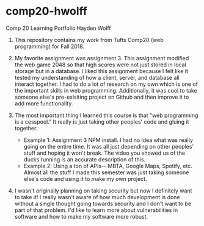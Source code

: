 # comp20-hwolff

Comp 20 Learning Portfolio
Hayden Wolff

1. This repository contains my work from Tufts Comp20 (web
programming) for Fall 2018.

2. My favorite assignment was assignment 3. This assignment
modified the web game 2048 so that high scores were not just
stored in local storage but in a database. I liked this assignment
because I felt like it tested my understanding of how a client,
server, and database all interact together. I had to do a lot of
research on my own which is one of the important skills in web 
programming. Additionally, it was cool to take someone else's 
pre-exisiting project on Github and then improve it to add more
functionality.

3. The most important thing I learned this course is that "web
programming is a cesspool." It really is just taking other
peoples' code and gluing it together. 
    - Example 1: Assignment 3 NPM install. I had no idea what was
                 really going on the entire time. It was all just
                 depending on other peoples' stuff and hoping it
                 won't break. The video you showed us of the ducks running is an accurate description of this. 
    - Example 2: Using a ton of APIs-- MBTA, Google Maps, Spotify, etc.
                 Almost all the stuff I made this semester was just taking
                 someone else's code and using it to make my own project.

4. I wasn't originally planning on taking security but now I definitely
 want to take it! I really wasn't aware of how much development is done
 without a single thought going towards security and I don't want to be
 part of that problem. I'd like to learn more about vulnerabilities in
 software and how to make my software more robust.